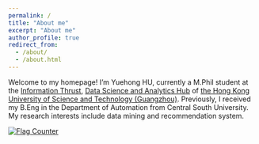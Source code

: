 ```yaml
---
permalink: /
title: "About me"
excerpt: "About me"
author_profile: true
redirect_from: 
  - /about/
  - /about.html
---
```




Welcome to my homepage! I’m Yuehong HU, currently a M.Phil student at the [Information Thrust](https://hkust-gz.edu.cn/academics/hubs-and-thrust-areas/information-hub/), [Data Science and Analytics Hub](https://hkust-gz.edu.cn/academics/hubs-and-thrust-areas/information-hub/data-science-and-analytics/) of [the Hong Kong University of Science and Technology (Guangzhou)](https://hkust-gz.edu.cn/zh/?variant=zh-cn). Previously, I received my B.Eng in the Department of Automation from Central South University. My research interests include data mining and recommendation system.

</body><a href="https://info.flagcounter.com/65uB"><img src="https://s01.flagcounter.com/mini/65uB/bg_FFFFF7/txt_000000/border_EDC5BB/flags_0/" alt="Flag Counter" border="0"></a>
<script type="text/javascript" id="clustrmaps" src="//clustrmaps.com/map_v2.js?d=S0a2uYz0-aDMueIJlvRrnZv4QZPWaUMrn7X_DHpEXro&cl=ffffff&w=a"></script></body>

